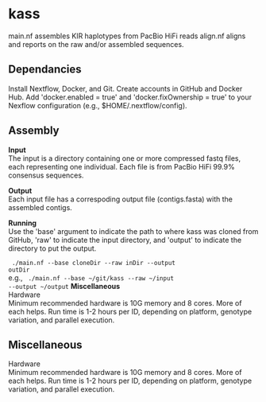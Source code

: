 # kass
main.nf assembles KIR haplotypes from PacBio HiFi reads
align.nf aligns and reports on the raw and/or assembled sequences.

<h2>Dependancies</h2>
Install Nextflow, Docker, and Git.
Create accounts in GitHub and Docker Hub.
Add 'docker.enabled = true' and 'docker.fixOwnership = true' to your Nexflow configuration (e.g., $HOME/.nextflow/config).

<h2>Assembly</h2>
<b>Input</b> <br>
The input is a directory containing one or more compressed fastq files, each representing one individual. Each file is from PacBio HiFi 99.9% consensus sequences.

<b>Output</b> <br>
Each input file has a correspoding output file (contigs.fasta)  with the assembled contigs.

<b>Running</b><br>
Use the 'base' argument to indicate the path to where kass was cloned from
GitHub, 'raw' to indicate the input directory, and 'output' to indicate the directory to put the output.

<code>    ./main.nf --base cloneDir --raw inDir --output outDir</code><br>
e.g.,
<code>    ./main.nf --base ~/git/kass --raw ~/input --output ~/output</code>
<b>Miscellaneous</b><br>
Hardware<br>
Minimum recommended hardware is 10G memory and 8 cores. More of each helps.
Run time is 1-2 hours per ID, depending on platform, genotype variation, and parallel execution.

<h2>Miscellaneous</h2>
Hardware<br>
Minimum recommended hardware is 10G memory and 8 cores. More of each helps.
Run time is 1-2 hours per ID, depending on platform, genotype variation, and parallel execution.
